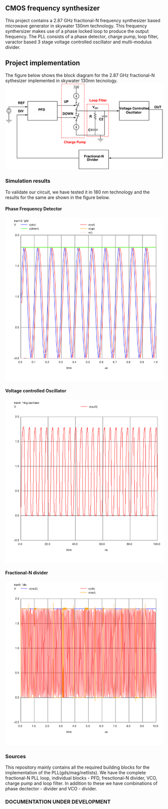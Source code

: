 ## CMOS frequency synthesizer

This project contains a 2.87 GHz fractional-N frequency synthesizer based microwave generator in skywater 130nm technology. This frequency synthersizer makes use of a phase locked loop to produce the output frequency. The PLL consists of a phase detector, charge pump, loop filter, varactor based 3 stage voltage controlled oscillator and multi-modulus divider.

## Project implementation
The figure below shows the block diagram for the 2.87 GHz fractional-N sythesizer implemented in skywater 130nm tecnology.  
![PLL loop](Images/PLL.png "Fractional -N synthesiszer PLL")


### Simulation results
To validate our circuit, we have tested it in 180 nm technology and the results for the same are shown in the figure below.
#### Phase Frequency Detector
![](Images/pfd.png) 
#### Voltage controlled Oscillator
![](Images/ro_cbank_var_post.png)
#### Fractional-N divider
![](Images/div.png)
### Sources
This repository mainly contains all the required building blocks for the implementation of the PLL(gds/mag/netlists). We have the complete fractional-N PLL loop, individual blocks - PFD, fresctional-N divider, VCO, charge pump and loop filter. In addition to these we have combinations of phase dectector - divider and VCO - divider.  

### DOCUMENTATION UNDER DEVELOPMENT